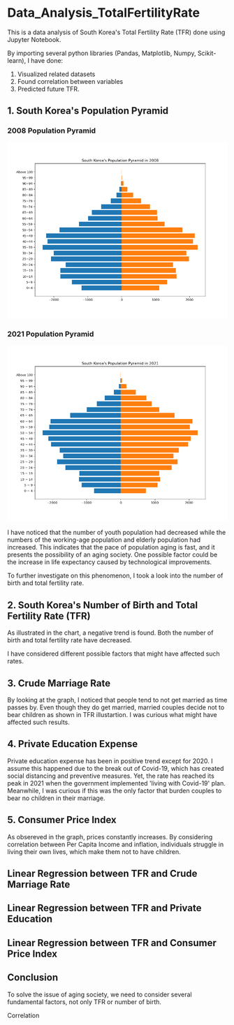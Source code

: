 # Data_Analysis_TotalFertilityRate
 
This is a data analysis of South Korea's Total Fertility Rate (TFR) done using Jupyter Notebook.

By importing several python libraries (Pandas, Matplotlib, Numpy, Scikit-learn), I have done:
1. Visualized related datasets
2. Found correlation between variables
3. Predicted future TFR.

## 1. South Korea's Population Pyramid

### 2008 Population Pyramid
<img src="https://github.com/Yunhu-So/Data_Analysis_TotalFertilityRate/blob/main/graph/South%20Korea's%20Population%20Pyramid%20in%202008.png" width="700">

### 2021 Population Pyramid
<img src="https://github.com/Yunhu-So/Data_Analysis_TotalFertilityRate/blob/main/graph/South%20Korea's%20Population%20Pyramid%20in%202021.png" width="700">

I have noticed that the number of youth population had decreased while the numbers of the working-age population and elderly population had increased. 
This indicates that the pace of population aging is fast, and it presents the possibility of an aging society. 
One possible factor could be the increase in life expectancy caused by technological improvements.

To further investigate on this phenomenon, I took a look into the number of birth and total fertility rate.

## 2. South Korea's Number of Birth and Total Fertility Rate (TFR)


As illustrated in the chart, a negative trend is found. Both the number of birth and total fertility rate have decreased. 

I have considered different possible factors that might have affected such rates.

## 3. Crude Marriage Rate


By looking at the graph, I noticed that people tend to not get married as time passes by. Even though they do get married, married couples decide not to bear children as shown in TFR illustartion. I was curious what might have affected such results.

## 4. Private Education Expense

Private education expense has been in positive trend except for 2020. I assume this happened due to the break out of Covid-19, which has created social distancing and preventive measures. Yet, the rate has reached its peak in 2021 when the government implemented 'living with Covid-19' plan.
Meanwhile, I was curious if this was the only factor that burden couples to bear no children in their marriage.

## 5. Consumer Price Index

As obsereved in the graph, prices constantly increases. By considering correlation between Per Capita Income and inflation, individuals struggle in living their own lives, which make them not to have children.

## Linear Regression between TFR and Crude Marriage Rate
## Linear Regression between TFR and Private Education
## Linear Regression between TFR and Consumer Price Index

## Conclusion

To solve the issue of aging society, we need to consider several fundamental factors, not only TFR or number of birth. 

Correlation

